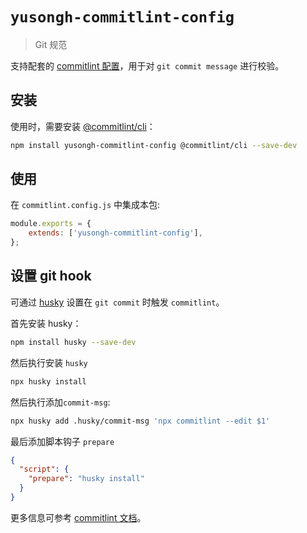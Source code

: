 # `yusongh-commitlint-config`

> Git 规范

支持配套的 [commitlint 配置](https://commitlint.js.org/#/concepts-shareable-config)，用于对 `git commit message` 进行校验。

## 安装

使用时，需要安装 [@commitlint/cli](https://www.npmjs.com/package/@commitlint/cli)：

```bash
npm install yusongh-commitlint-config @commitlint/cli --save-dev
```

## 使用

在 `commitlint.config.js` 中集成本包:

```javascript
module.exports = {
	extends: ['yusongh-commitlint-config'],
};
```

## 设置 git hook

可通过 [husky](https://www.npmjs.com/package/husky) 设置在 `git commit` 时触发 `commitlint`。

首先安装 husky：

```bash
npm install husky --save-dev
```

然后执行安装 `husky`

```bash
npx husky install
```

然后执行添加`commit-msg`:

```bash
npx husky add .husky/commit-msg 'npx commitlint --edit $1'
```

最后添加脚本钩子 `prepare`

```json
{
  "script": {
    "prepare": "husky install"
  }
}
```

更多信息可参考 [commitlint 文档](https://commitlint.js.org/#/guides-local-setup?id=install-husky)。

